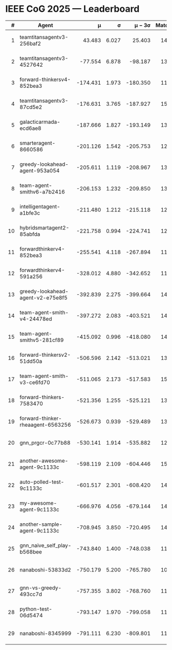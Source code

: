 # IEEE CoG 2025 — Leaderboard

| # | Agent | μ | σ | μ − 3σ | Matches | Updated |
|---:|---|---:|---:|---:|---:|---|
| 1 | teamtitansagentv3-256baf2 | 43.483 | 6.027 | 25.403 | 14498 | 2025-08-22 07:24 |
| 2 | teamtitansagentv3-4527642 | -77.554 | 6.878 | -98.187 | 13952 | 2025-08-22 07:24 |
| 3 | forward-thinkersv4-852bea3 | -174.431 | 1.973 | -180.350 | 11398 | 2025-08-22 07:24 |
| 4 | teamtitansagentv3-87cd5e2 | -176.631 | 3.765 | -187.927 | 15026 | 2025-08-22 07:24 |
| 5 | galacticarmada-ecd6ae8 | -187.666 | 1.827 | -193.149 | 13540 | 2025-08-22 07:24 |
| 6 | smarteragent-8660586 | -201.126 | 1.542 | -205.753 | 12111 | 2025-08-22 07:24 |
| 7 | greedy-lookahead-agent-953a054 | -205.611 | 1.119 | -208.967 | 13712 | 2025-08-22 07:24 |
| 8 | team-agent-smithv6-a7b2416 | -206.153 | 1.232 | -209.850 | 13980 | 2025-08-22 07:24 |
| 9 | intelligentagent-a1bfe3c | -211.480 | 1.212 | -215.118 | 12193 | 2025-08-22 07:24 |
| 10 | hybridsmartagent2-85abfda | -221.758 | 0.994 | -224.741 | 12617 | 2025-08-22 07:24 |
| 11 | forwardthinkerv4-852bea3 | -255.541 | 4.118 | -267.894 | 11641 | 2025-08-22 07:24 |
| 12 | forwardthinkerv4-591a256 | -328.012 | 4.880 | -342.652 | 11798 | 2025-08-22 07:24 |
| 13 | greedy-lookahead-agent-v2-e75e8f5 | -392.839 | 2.275 | -399.664 | 14072 | 2025-08-22 07:24 |
| 14 | team-agent-smith-v4-24478ed | -397.272 | 2.083 | -403.521 | 14802 | 2025-08-22 07:24 |
| 15 | team-agent-smithv5-281cf89 | -415.092 | 0.996 | -418.080 | 14240 | 2025-08-22 07:24 |
| 16 | forward-thinkersv2-51dd50a | -506.596 | 2.142 | -513.021 | 13988 | 2025-08-22 07:24 |
| 17 | team-agent-smith-v3-ce6fd70 | -511.065 | 2.173 | -517.583 | 15442 | 2025-08-22 07:24 |
| 18 | forward-thinkers-7583470 | -521.356 | 1.255 | -525.121 | 13340 | 2025-08-22 07:24 |
| 19 | forward-thinker-rheaagent-6563256 | -526.673 | 0.939 | -529.489 | 13848 | 2025-08-22 07:24 |
| 20 | gnn_prgcr-0c77b88 | -530.141 | 1.914 | -535.882 | 12790 | 2025-08-22 07:24 |
| 21 | another-awesome-agent-9c1133c | -598.119 | 2.109 | -604.446 | 15020 | 2025-08-22 07:24 |
| 22 | auto-polled-test-9c1133c | -601.517 | 2.301 | -608.420 | 14220 | 2025-08-22 07:24 |
| 23 | my-awesome-agent-9c1133c | -666.976 | 4.056 | -679.144 | 14340 | 2025-08-22 07:24 |
| 24 | another-sample-agent-9c1133c | -708.945 | 3.850 | -720.495 | 14220 | 2025-08-22 07:24 |
| 25 | gnn_naive_self_play-b568bee | -743.840 | 1.400 | -748.038 | 11280 | 2025-08-22 07:24 |
| 26 | nanaboshi-53833d2 | -750.179 | 5.200 | -765.780 | 10980 | 2025-08-22 07:24 |
| 27 | gnn-vs-greedy-493cc7d | -757.355 | 3.802 | -768.760 | 11680 | 2025-08-22 07:24 |
| 28 | python-test-06d5474 | -793.147 | 1.970 | -799.058 | 11740 | 2025-08-22 07:24 |
| 29 | nanaboshi-8345999 | -791.111 | 6.230 | -809.801 | 11990 | 2025-08-22 07:24 |
